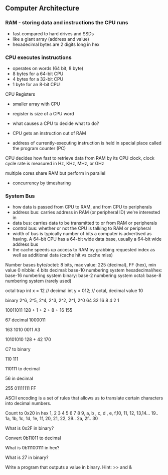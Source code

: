 ## Computer Architecture
### RAM - storing data and instructions the CPU runs
- fast compared to hard drives and SSDs
- like a giant array (address and value)
- hexadecimal bytes are 2 digits long in hex
### CPU executes instructions
- operates on words (64 bit, 8 byte)
- 8 bytes for a 64-bit CPU
- 4 bytes for a 32-bit CPU
- 1 byte for an 8-bit CPU

CPU Registers
- smaller array with CPU
- register is size of a CPU word

- what causes a CPU to decide what to do?
- CPU gets an instruction out of RAM

- address of currently-executing instruction is held in special place called the program counter (PC)

CPU decides how fast to retrieve data from RAM by its CPU clock, clock cycle rate is measured in Hz, KHz, MHz, or GHz

multiple cores share RAM but perform in parallel

- concurrency by timesharing

### System Bus
- how data is passed from CPU to RAM, and from CPU to peripherals
- address bus: carries address in RAM (or peripheral ID) we're interested in
- data bus: carries data to be transmitted to or from RAM or peripherals
- control bus: whether or not the CPU is talking to RAM or peripheral
- width of bus is typically number of bits a computer is advertised as having. A 64-bit CPU has a 64-bit wide data base, usually a 64-bit wide address bus
- the cache speeds up access to RAM by grabbing requested index as well as additional data (cache hit vs cache miss)

Number bases
byte/octet: 8 bits, max value: 225 (decimal), FF (hex), min value 0
nibble: 4 bits
decimal: base-10 numbering system
hexadecimal/hex: base-16 numbering system
binary: base-2 numbering system
octal: base-8 numbering system (rarely used)

octal trap
int x = 12 // decimal
int y = 012; // octal, decimal value 10

binary 
2^6, 2^5, 2^4, 2^3, 2^2, 2^1, 2^0
64   32   16    8    4    2    1



10011011
128 + 1 + 2 + 8 + 16
155

67 decimal
1000011


163
1010 0011
A3

10101010
128 + 42
170

C7 to binary

110 111

110111 to decimal 

56 in decimal

255
01111111
FF

ASCII encoding is a set of rules that allows us to translate certain characters into decimal numbers.

Count to 0x20 in hex
1, 2 3 4 5 6 7 8 9, a, b , c, d , e, f,10, 11, 12, 13,14... 19.. 1a, 1b, 1c, 1d, 1e, 1f, 20, 21, 22, 29.. 2a, 2f.. 30

What is 0x2F in binary?


Convert 0b11011 to decimal

What is 0b11100111 in hex?

What is 27 in binary?

Write a program that outputs a value in binary. Hint: >> and &
